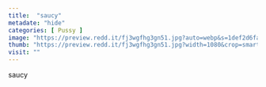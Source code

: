 ```yaml
---
title:  "saucy"
metadate: "hide"
categories: [ Pussy ]
image: "https://preview.redd.it/fj3wgfhg3gn51.jpg?auto=webp&s=1def2d6fa8cda76d420a54ca6be512a5d0a408e1"
thumb: "https://preview.redd.it/fj3wgfhg3gn51.jpg?width=1080&crop=smart&auto=webp&s=663886a989c3147c53d82d4900e45b3091668a00"
visit: ""
---
```

saucy

